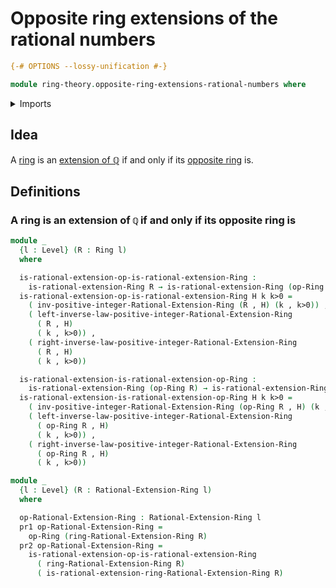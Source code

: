 # Opposite ring extensions of the rational numbers

```agda
{-# OPTIONS --lossy-unification #-}

module ring-theory.opposite-ring-extensions-rational-numbers where
```

<details><summary>Imports</summary>

```agda
open import elementary-number-theory.positive-integers

open import foundation.dependent-pair-types
open import foundation.identity-types
open import foundation.universe-levels

open import ring-theory.homomorphisms-rings
open import ring-theory.opposite-rings
open import ring-theory.ring-extensions-rational-numbers
open import ring-theory.rings
```

</details>

## Idea

A [ring](ring-theory.rings.md) is an
[extension of ℚ](ring-theory.ring-extensions-rational-numbers.md) if and only if
its [opposite ring](ring-theory.opposite-rings.md) is.

## Definitions

### A ring is an extension of `ℚ` if and only if its opposite ring is

```agda
module _
  {l : Level} (R : Ring l)
  where

  is-rational-extension-op-is-rational-extension-Ring :
    is-rational-extension-Ring R → is-rational-extension-Ring (op-Ring R)
  is-rational-extension-op-is-rational-extension-Ring H k k>0 =
    ( inv-positive-integer-Rational-Extension-Ring (R , H) (k , k>0)) ,
    ( left-inverse-law-positive-integer-Rational-Extension-Ring
      ( R , H)
      ( k , k>0)) ,
    ( right-inverse-law-positive-integer-Rational-Extension-Ring
      ( R , H)
      ( k , k>0))

  is-rational-extension-is-rational-extension-op-Ring :
    is-rational-extension-Ring (op-Ring R) → is-rational-extension-Ring R
  is-rational-extension-is-rational-extension-op-Ring H k k>0 =
    ( inv-positive-integer-Rational-Extension-Ring (op-Ring R , H) (k , k>0)) ,
    ( left-inverse-law-positive-integer-Rational-Extension-Ring
      ( op-Ring R , H)
      ( k , k>0)) ,
    ( right-inverse-law-positive-integer-Rational-Extension-Ring
      ( op-Ring R , H)
      ( k , k>0))

module _
  {l : Level} (R : Rational-Extension-Ring l)
  where

  op-Rational-Extension-Ring : Rational-Extension-Ring l
  pr1 op-Rational-Extension-Ring =
    op-Ring (ring-Rational-Extension-Ring R)
  pr2 op-Rational-Extension-Ring =
    is-rational-extension-op-is-rational-extension-Ring
      ( ring-Rational-Extension-Ring R)
      ( is-rational-extension-ring-Rational-Extension-Ring R)
```
